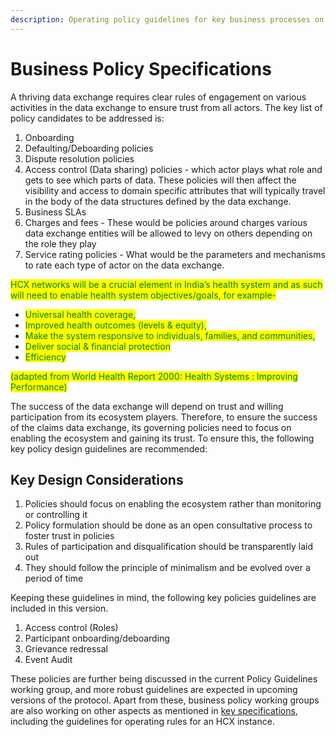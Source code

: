 ```yaml
---
description: Operating policy guidelines for key business processes on HCX
---
```


# Business Policy Specifications

A thriving data exchange requires clear rules of engagement on various activities in the data exchange to ensure trust from all actors. The key list of policy candidates to be addressed is:

1. Onboarding
2. Defaulting/Deboarding policies
3. Dispute resolution policies
4. Access control (Data sharing) policies - which actor plays what role and gets to see which parts of data. These policies will then affect the visibility and access to domain specific attributes that will typically travel in the body of the data structures defined by the data exchange.
5. Business SLAs
6. Charges and fees - These would be policies around charges various data exchange entities will be allowed to levy on others depending on the role they play
7. Service rating policies - What would be the parameters and mechanisms to rate each type of actor on the data exchange.

<mark style="color:green;">HCX networks will be a crucial element in India’s health system and as such will need to enable health system objectives/goals, for example-</mark>&#x20;

* <mark style="color:green;">Universal health coverage,</mark>&#x20;
* <mark style="color:green;">Improved health outcomes (levels & equity),</mark>&#x20;
* <mark style="color:green;">Make the system responsive to individuals, families, and communities,</mark>&#x20;
* <mark style="color:green;">Deliver social & financial protection</mark>&#x20;
* <mark style="color:green;">Efficiency</mark>&#x20;

<mark style="color:green;">(adapted from World Health Report 2000: Health Systems : Improving Performance)</mark>

The success of the data exchange will depend on trust and willing participation from its ecosystem players. Therefore, to ensure the success of the claims data exchange, its governing policies need to focus on enabling the ecosystem and gaining its trust. To ensure this, the following key policy design guidelines are recommended:

## Key Design Considerations

1. Policies should focus on enabling the ecosystem rather than monitoring or controlling it
2. Policy formulation should be done as an open consultative process to foster trust in policies
3. Rules of participation and disqualification should be transparently laid out
4. They should follow the principle of minimalism and be evolved over a period of time

Keeping these guidelines in mind, the following key policies guidelines are included in this version.

1. Access control (Roles)
2. Participant onboarding/deboarding
3. Grievance redressal
4. Event Audit

These policies are further being discussed in the current Policy Guidelines working group, and more robust guidelines are expected in upcoming versions of the protocol. Apart from these, business policy working groups are also working on other aspects as mentioned in [key specifications](../open-specifications/key-specifications.md#business-policy-specifications), including the guidelines for operating rules for an HCX instance.
